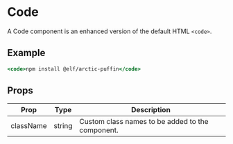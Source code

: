 # Code

A Code component is an enhanced version of the default HTML `<code>`.


## Example

```jsx
<code>npm install @elf/arctic-puffin</code>
```


## Props

| Prop | Type | Description |
| --- | --- | --- |
| className | string | Custom class names to be added to the component. |
